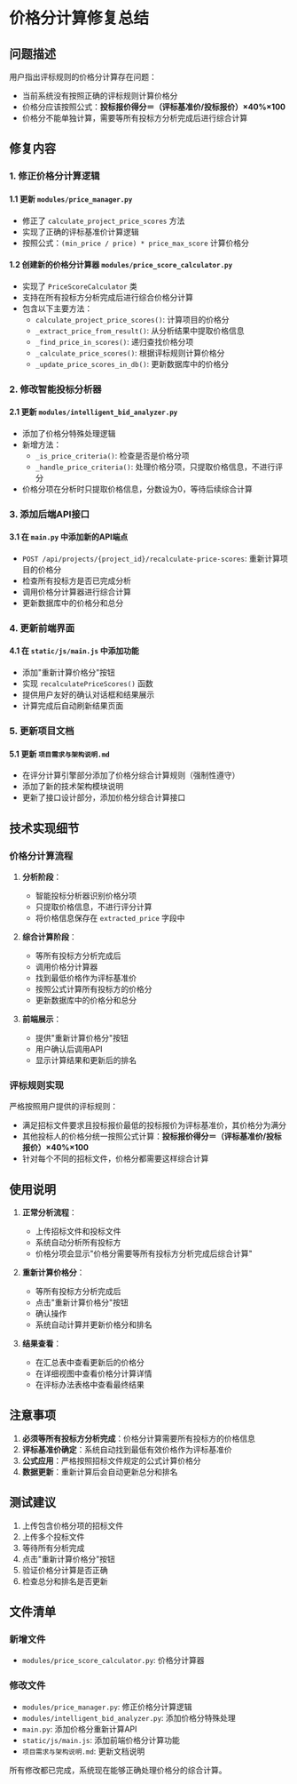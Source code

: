 # 价格分计算修复总结

## 问题描述

用户指出评标规则的价格分计算存在问题：
- 当前系统没有按照正确的评标规则计算价格分
- 价格分应该按照公式：**投标报价得分＝（评标基准价/投标报价）×40%×100**
- 价格分不能单独计算，需要等所有投标方分析完成后进行综合计算

## 修复内容

### 1. 修正价格分计算逻辑

#### 1.1 更新 `modules/price_manager.py`
- 修正了 `calculate_project_price_scores` 方法
- 实现了正确的评标基准价计算逻辑
- 按照公式：`(min_price / price) * price_max_score` 计算价格分

#### 1.2 创建新的价格分计算器 `modules/price_score_calculator.py`
- 实现了 `PriceScoreCalculator` 类
- 支持在所有投标方分析完成后进行综合价格分计算
- 包含以下主要方法：
  - `calculate_project_price_scores()`: 计算项目的价格分
  - `_extract_price_from_result()`: 从分析结果中提取价格信息
  - `_find_price_in_scores()`: 递归查找价格分项
  - `_calculate_price_scores()`: 根据评标规则计算价格分
  - `_update_price_scores_in_db()`: 更新数据库中的价格分

### 2. 修改智能投标分析器

#### 2.1 更新 `modules/intelligent_bid_analyzer.py`
- 添加了价格分特殊处理逻辑
- 新增方法：
  - `_is_price_criteria()`: 检查是否是价格分项
  - `_handle_price_criteria()`: 处理价格分项，只提取价格信息，不进行评分
- 价格分项在分析时只提取价格信息，分数设为0，等待后续综合计算

### 3. 添加后端API接口

#### 3.1 在 `main.py` 中添加新的API端点
- `POST /api/projects/{project_id}/recalculate-price-scores`: 重新计算项目的价格分
- 检查所有投标方是否已完成分析
- 调用价格分计算器进行综合计算
- 更新数据库中的价格分和总分

### 4. 更新前端界面

#### 4.1 在 `static/js/main.js` 中添加功能
- 添加"重新计算价格分"按钮
- 实现 `recalculatePriceScores()` 函数
- 提供用户友好的确认对话框和结果展示
- 计算完成后自动刷新结果页面

### 5. 更新项目文档

#### 5.1 更新 `项目需求与架构说明.md`
- 在评分计算引擎部分添加了价格分综合计算规则（强制性遵守）
- 添加了新的技术架构模块说明
- 更新了接口设计部分，添加价格分综合计算接口

## 技术实现细节

### 价格分计算流程

1. **分析阶段**：
   - 智能投标分析器识别价格分项
   - 只提取价格信息，不进行评分计算
   - 将价格信息保存在 `extracted_price` 字段中

2. **综合计算阶段**：
   - 等所有投标方分析完成后
   - 调用价格分计算器
   - 找到最低价格作为评标基准价
   - 按照公式计算所有投标方的价格分
   - 更新数据库中的价格分和总分

3. **前端展示**：
   - 提供"重新计算价格分"按钮
   - 用户确认后调用API
   - 显示计算结果和更新后的排名

### 评标规则实现

严格按照用户提供的评标规则：
- 满足招标文件要求且投标报价最低的投标报价为评标基准价，其价格分为满分
- 其他投标人的价格分统一按照公式计算：**投标报价得分＝（评标基准价/投标报价）×40%×100**
- 针对每个不同的招标文件，价格分都需要这样综合计算

## 使用说明

1. **正常分析流程**：
   - 上传招标文件和投标文件
   - 系统自动分析所有投标方
   - 价格分项会显示"价格分需要等所有投标方分析完成后综合计算"

2. **重新计算价格分**：
   - 等所有投标方分析完成后
   - 点击"重新计算价格分"按钮
   - 确认操作
   - 系统自动计算并更新价格分和排名

3. **结果查看**：
   - 在汇总表中查看更新后的价格分
   - 在详细视图中查看价格分计算详情
   - 在评标办法表格中查看最终结果

## 注意事项

1. **必须等所有投标方分析完成**：价格分计算需要所有投标方的价格信息
2. **评标基准价确定**：系统自动找到最低有效价格作为评标基准价
3. **公式应用**：严格按照招标文件规定的公式计算价格分
4. **数据更新**：重新计算后会自动更新总分和排名

## 测试建议

1. 上传包含价格分项的招标文件
2. 上传多个投标文件
3. 等待所有分析完成
4. 点击"重新计算价格分"按钮
5. 验证价格分计算是否正确
6. 检查总分和排名是否更新

## 文件清单

### 新增文件
- `modules/price_score_calculator.py`: 价格分计算器

### 修改文件
- `modules/price_manager.py`: 修正价格分计算逻辑
- `modules/intelligent_bid_analyzer.py`: 添加价格分特殊处理
- `main.py`: 添加价格分重新计算API
- `static/js/main.js`: 添加前端价格分计算功能
- `项目需求与架构说明.md`: 更新文档说明

所有修改都已完成，系统现在能够正确处理价格分的综合计算。
